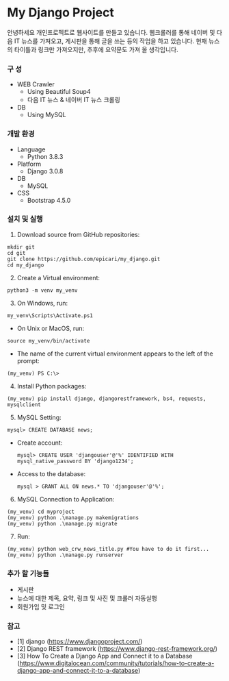 # My Django Project

안녕하세요 개인프로젝트로 웹사이트를 만들고 있습니다. 웹크롤러를 통해 네이버 및 다음 IT 뉴스를 가져오고, 게시판을 통해 글을 쓰는 등의 작업을 하고 있습니다. 현재 뉴스의 타이틀과 링크만 가져오지만, 추후에 요약문도 가져 올 생각입니다.



### 구 성

- WEB Crawler
  - Using Beautiful Soup4
  - 다음 IT 뉴스 & 네이버 IT 뉴스 크롤링
- DB
  - Using MySQL



### 개발 환경

- Language
  - Python 3.8.3
- Platform
  - Django 3.0.8
- DB
  - MySQL
- CSS
  - Bootstrap 4.5.0



### 설치 및 실행

1. Download source from GitHub repositories:

```
mkdir git
cd git
git clone https://github.com/epicari/my_django.git
cd my_django
```

2. Create a Virtual environment:

```
python3 -m venv my_venv
```

3. On Windows, run:

```
my_venv\Scripts\Activate.ps1
```

- On Unix or MacOS, run:

```
source my_venv/bin/activate
```

- The name of the current virtual environment appears to the left of the prompt:

```
(my_venv) PS C:\>
```

4. Install Python packages:

```
(my_venv) pip install django, djangorestframework, bs4, requests, mysqlclient
```

5. MySQL Setting:

```
mysql> CREATE DATABASE news;
```

- Create account:

  ```
  mysql> CREATE USER 'djangouser'@'%' IDENTIFIED WITH mysql_native_password BY 'django1234';
  ```

- Access to the database:

  ```
  mysql > GRANT ALL ON news.* TO 'djangouser'@'%';
  ```

6. MySQL Connection to Application:

```
(my_venv) cd myproject
(my_venv) python .\manage.py makemigrations
(my_venv) python .\manage.py migrate
```

7. Run:

```
(my_venv) python web_crw_news_title.py #You have to do it first... 
(my_venv) python .\manage.py runserver
```



### 추가 할 기능들

- 게시판
- 뉴스에 대한 제목, 요약, 링크 및 사진 및 크롤러 자동실행
- 회원가입 및 로그인



### 참고

- [1] django (https://www.djangoproject.com/)
- [2] Django REST framework (https://www.django-rest-framework.org/)
- [3] How To Create a Django App and Connect it to a Database (https://www.digitalocean.com/community/tutorials/how-to-create-a-django-app-and-connect-it-to-a-database)

